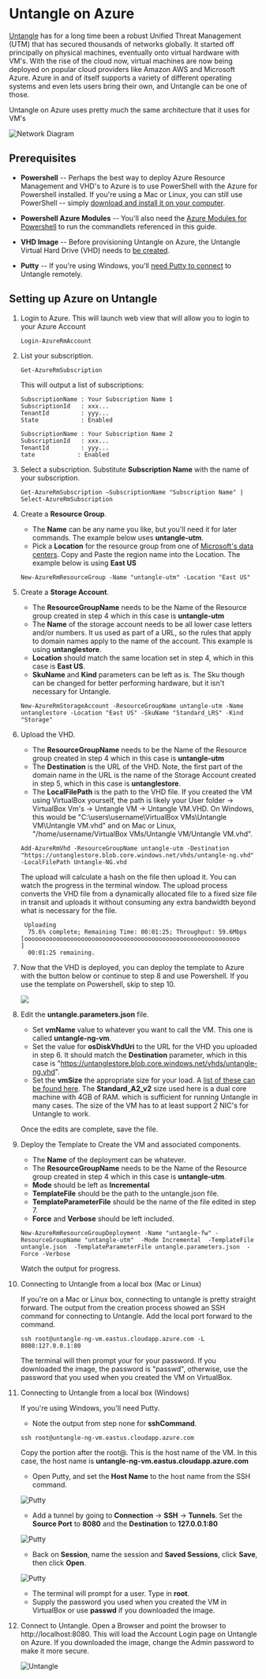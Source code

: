 Untangle on Azure
===

[Untangle](http://www.untangle.com) has for a long time been a robust Unified Threat Management (UTM) that has secured thousands of networks globally. It started off principally on physical machines, eventually onto virtual hardware with VM's. With the rise of the cloud now, virtual machines are now being deployed on popular cloud providers like Amazon AWS and Microsoft Azure. Azure in and of itself supports a variety of different operating systems and even lets users bring their own, and Untangle can be one of those.

Untangle on Azure uses pretty much the same architecture that it uses for VM's 	

![Network Diagram](images/untangle.png)

## Prerequisites

* **Powershell** -- Perhaps the best way to deploy Azure Resource Management and VHD's to Azure is to use PowerShell with the Azure for Powershell installed. If you're using a Mac or Linux, you can still use PowerShell -- simply [download and install it on your computer](http://www.howtogeek.com/267858/how-to-install-microsoft-powershell-on-linux-or-os-x/).

* **Powershell Azure Modules** -- You'll also need the [Azure Modules for Powershell](https://docs.microsoft.com/en-us/powershell/azureps-cmdlets-docs/) to run the commandlets referenced in this guide.

* **VHD Image** -- Before provisioning Untangle on Azure, the Untangle Virtual Hard Drive (VHD) needs to [be created](./create-untangle-vm.md).

* **Putty** -- If you're using Windows, you'll [need Putty to connect](http://www.chiark.greenend.org.uk/~sgtatham/putty/download.html) to Untangle remotely.


## Setting up Azure on Untangle

1. Login to Azure. This will launch web view that will allow you to login to your Azure Account

	````
	Login-AzureRmAccount
	````

1. List your subscription.

	````
	Get-AzureRmSubscription
	````

	This will output a list of subscriptions:

	````
	SubscriptionName : Your Subscription Name 1
	SubscriptionId   : xxx...
	TenantId         : yyy...
	State            : Enabled

	SubscriptionName : Your Subscription Name 2
	SubscriptionId   : xxx...
	TenantId         : yyy...
	tate            : Enabled
	````

1. Select a subscription. Substitute **Subscription Name** with the name of your subscription.

	````
	Get-AzureRmSubscription –SubscriptionName "Subscription Name" | Select-AzureRmSubscription
	````

1. Create a **Resource Group**. 

	* The **Name** can be any name you like, but you'll need it for later commands. The example below uses **untangle-utm**.
	* Pick a **Location** for the resource group from one of [Microsoft's data centers](https://azure.microsoft.com/en-us/regions/). Copy and Paste the region name into the Location. The example below is using **East US**

	````
	New-AzureRmResourceGroup -Name "untangle-utm" -Location "East US"
	````

1. Create a **Storage Account**.

	* The **ResourceGroupName** needs to be the Name of the Resource group created in step 4 which in this case is **untangle-utm**
	* The **Name** of the storage account needs to be all lower case letters and/or numbers. It us used as part of a URL, so the rules that apply to domain names apply to the name of the account. This example is using **untanglestore**.
	* **Location** should match the same location set in step 4, which in this case is **East US**.
	* **SkuName** and **Kind** parameters can be left as is. The Sku though can be changed for better performing hardware, but it isn't necessary for Untangle.

	````
	New-AzureRmStorageAccount -ResourceGroupName untangle-utm -Name untanglestore -Location "East US" -SkuName "Standard_LRS" -Kind "Storage"
	````

1. Upload the VHD.

	* The **ResourceGroupName** needs to be the Name of the Resource group created in step 4 which in this case is **untangle-utm**
	* The **Destination** is the URL of the VHD. Note, the first part of the domain name in the URL is the name of the Storage Account created in step 5, which in this case is **untanglestore**.
	* The **LocalFilePath** is the path to the VHD file. If you created the VM using VirtualBox yourself, the path is likely your User folder -> VirtualBox Vm's -> Untangle VM -> Untangle VM.VHD. On Windows, this would be "C:\users\username\VirtualBox VMs\Untangle VM\Untangle VM.vhd" and on Mac or Linux, "/home/username/VirtualBox VMs/Untangle VM/Untangle VM.vhd".
	
	````
	Add-AzureRmVhd -ResourceGroupName untangle-utm -Destination "https://untanglestore.blob.core.windows.net/vhds/untangle-ng.vhd" -LocalFilePath Untangle-NG.vhd
	````

	The upload will calculate a hash on the file then upload it. You can watch the progress in the terminal window. The upload process converts the VHD file from a dynamically allocated file to a fixed size file in transit and uploads it without consuming any extra bandwidth beyond what is necessary for the file. 

	````
	 Uploading
  	  75.6% complete; Remaining Time: 00:01:25; Throughput: 59.6Mbps
    [ooooooooooooooooooooooooooooooooooooooooooooooooooooooooooooo                                ]
  	  00:01:25 remaining.
	````

1. Now that the VHD is deployed, you can deploy the template to Azure with the button below or continue to step 8 and use Powershell. If you use the template on Powershell, skip to step 10.

	<a href="https://portal.azure.com/#create/Microsoft.Template/uri/https%3A%2F%2Fraw.githubusercontent.com%2Ftheonemule%2Funtangle-azure%2Fmaster%2Funtangle.json" target="_blank"><img src="http://azuredeploy.net/deploybutton.png"/></a>

1. Edit the **untangle.parameters.json** file.

	* Set **vmName** value to whatever you want to call the VM. This one is called **untangle-ng-vm**.
	* Set the value for **osDiskVhdUri** to the URL for the VHD you uploaded in step 6. It should match the **Destination** parameter, which in this case is "https://untanglestore.blob.core.windows.net/vhds/untangle-ng.vhd".
	* Set the **vmSize** the appropriate size for your load. A [list of these can be found here](https://docs.microsoft.com/en-us/azure/virtual-machines/virtual-machines-windows-sizes). The **Standard_A2_v2** size used here is a dual core machine with 4GB of RAM. which is sufficient for running Untangle in many cases. The size of the VM has to at least support 2 NIC's for Untangle to work.
	

	Once the edits are complete, save the file.

1. Deploy the Template to Create the VM and associated components. 

	* The **Name** of the deployment can be whatever.
	* The **ResourceGroupName** needs to be the Name of the Resource group created in step 4 which in this case is **untangle-utm**.
	* **Mode** should be left as **Incremental**
	* **TemplateFile** should be the path to the untangle.json file.
	* **TemplateParameterFile** should be the name of the file edited in step 7.
	* **Force** and **Verbose** should be left included.

	````	
	New-AzureRmResourceGroupDeployment -Name "untangle-fw" -ResourceGroupName "untangle-utm"  -Mode Incremental  -TemplateFile untangle.json  -TemplateParameterFile untangle.parameters.json  -Force -Verbose
	````

	Watch the output for progress.

1. Connecting to Untangle from a local box (Mac or Linux)

	If you're on a Mac or Linux box, connecting to untangle is pretty straight forward. The output from the creation process showed an SSH command for connecting to Untangle. Add the local port forward to the command.

	````
	ssh root@untangle-ng-vm.eastus.cloudapp.azure.com -L 8080:127.0.0.1:80
	````

	The terminal will then prompt your for your password. If you downloaded the image, the password is "passwd", otherwise, use the password that you used when you created the VM on VirtualBox.



1. Connecting to Untangle from a local box (Windows)

	If you're using Windows, you'll need Putty.

	 * Note the output from step none for **sshCommand**. 

	````
	ssh root@untangle-ng-vm.eastus.cloudapp.azure.com
	````

	Copy the portion after the root@. This is the host name of the VM. In this case, the host name is **untangle-ng-vm.eastus.cloudapp.azure.com**


	* Open Putty, and set the **Host Name** to the host name from the SSH command.

	![Putty](images/screenshot14.png)

	* Add a tunnel by going to **Connection** -> **SSH** -> **Tunnels**. Set the **Source Port** to **8080** and the **Destination** to **127.0.0.1:80**	

	![Putty](images/screenshot15.png)

	* Back on **Session**, name the session and **Saved Sessions**, click **Save**, then click **Open**.

	![Putty](images/screenshot16.png)

	* The terminal will prompt for a user. Type in **root**.
	* Supply the password you used when you created the VM in VirtualBox or use **passwd** if you downloaded the image.

1. Connect to Untangle. Open a Browser and point the browser to http://localhost:8080. This will load the Account Login page on Untangle on Azure. If you downloaded the image, change the Admin password to make it more secure.


	![Untangle](images/screenshot17.png)







